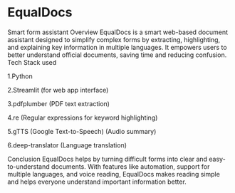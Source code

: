 # EqualDocs
Smart form assistant
Overview
EqualDocs is a smart web-based document assistant designed to simplify complex forms by extracting, highlighting, and explaining key information in multiple languages. It empowers users to better understand official documents, saving time and reducing confusion.
Tech Stack used

1.Python

2.Streamlit (for web app interface)

3.pdfplumber (PDF text extraction)

4.re (Regular expressions for keyword highlighting)

5.gTTS (Google Text-to-Speech) (Audio summary)

6.deep-translator (Language translation)

Conclusion
EqualDocs helps by turning difficult forms into clear and easy-to-understand documents. With features like automation, support for multiple languages, and voice reading, EqualDocs makes reading simple and helps everyone understand important information better.
